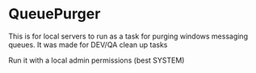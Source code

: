 QueuePurger
===========

This is for local servers to run as a task for purging windows messaging queues.
It was made for DEV/QA clean up tasks

Run it with a local admin permissions (best SYSTEM)
